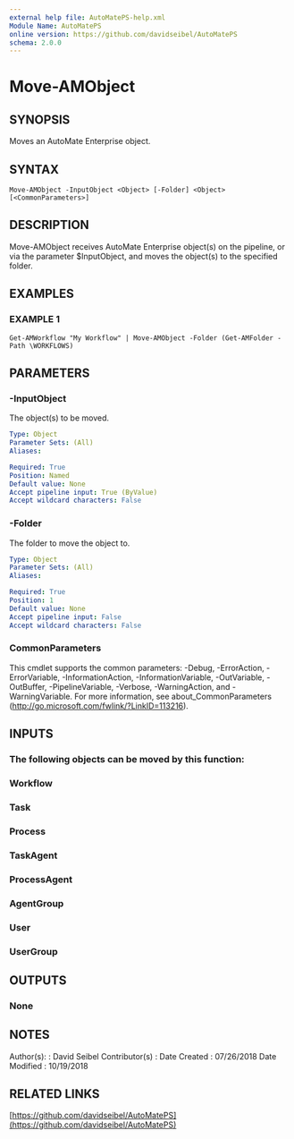 ```yaml
---
external help file: AutoMatePS-help.xml
Module Name: AutoMatePS
online version: https://github.com/davidseibel/AutoMatePS
schema: 2.0.0
---
```


# Move-AMObject

## SYNOPSIS
Moves an AutoMate Enterprise object.

## SYNTAX

```
Move-AMObject -InputObject <Object> [-Folder] <Object> [<CommonParameters>]
```

## DESCRIPTION
Move-AMObject receives AutoMate Enterprise object(s) on the pipeline, or via the parameter $InputObject, and moves the object(s) to the specified folder.

## EXAMPLES

### EXAMPLE 1
```
Get-AMWorkflow "My Workflow" | Move-AMObject -Folder (Get-AMFolder -Path \WORKFLOWS)
```

## PARAMETERS

### -InputObject
The object(s) to be moved.

```yaml
Type: Object
Parameter Sets: (All)
Aliases:

Required: True
Position: Named
Default value: None
Accept pipeline input: True (ByValue)
Accept wildcard characters: False
```

### -Folder
The folder to move the object to.

```yaml
Type: Object
Parameter Sets: (All)
Aliases:

Required: True
Position: 1
Default value: None
Accept pipeline input: False
Accept wildcard characters: False
```

### CommonParameters
This cmdlet supports the common parameters: -Debug, -ErrorAction, -ErrorVariable, -InformationAction, -InformationVariable, -OutVariable, -OutBuffer, -PipelineVariable, -Verbose, -WarningAction, and -WarningVariable.
For more information, see about_CommonParameters (http://go.microsoft.com/fwlink/?LinkID=113216).

## INPUTS

### The following objects can be moved by this function:
### Workflow
### Task
### Process
### TaskAgent
### ProcessAgent
### AgentGroup
### User
### UserGroup
## OUTPUTS

### None
## NOTES
Author(s):     : David Seibel
Contributor(s) :
Date Created   : 07/26/2018
Date Modified  : 10/19/2018

## RELATED LINKS

[https://github.com/davidseibel/AutoMatePS](https://github.com/davidseibel/AutoMatePS)

